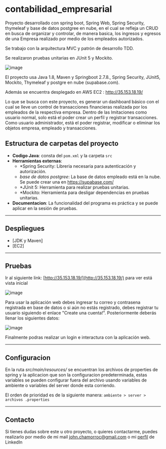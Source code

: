 # contabilidad_empresarial

Proyecto desarrollado con spring boot, Spring Web, Spring Security, thymeleaf y base de datos postgree en nube, en el cual se refleja un CRUD en busca de organizar y controlar, de manera basica, los ingresos y egresos de una Empresa realizado por medio de los empleados autorizados.

Se trabajo con la arquitectura MVC y patrón de desarrollo TDD.

Se realizaron pruebas unitarias en JUnit 5 y Mockito.

![image](https://user-images.githubusercontent.com/71468355/217278761-24436226-de5d-4bb6-9275-1cea82a8fa3a.png)

El proyecto usa Java 1.8, Maven y Springboot 2.7.8., Spring Security, JUnit5, Mockito, Thymeleaf y postgre en nube (supabase.com).

Además se encuentra desplegado en AWS EC2 : http://35.153.18.19/

Lo que se busca con este proyecto, es generar un dashboard básico con el cual se lleve un control de transacciones financieras realizada por
los empleados de la respectiva empresa. Dentro de las lmitaciones como usuario normal, solo está el poder crear un perfil y registrar transacciones.
Como usuario administrador, está el poder registrar, modificar o eliminar los objetos empresa, empleado y transacciones.

## Estructura de carpetas del proyecto

* **Codigo Java**: consta del `pom.xml` y la carpeta `src`
* **Herramientas externas**: 
    * *Spring Security: Libreria necesaria para autenticación y autorización.
    * *base de datos postgree*: La base de datos empleado está en la nube. Se puede crear una en https://supabase.com/  
    * *JUnit 5: Herramienta para realizar pruebas unitarias.
    * *Mockito: Herramienta para desligar dependencias en pruebas unitarias.
* **Documentacion**: La funcionalidad del programa es práctica y se puede aplicar en la sesión de pruebas.

---

## Despliegues

* [JDK y Maven]
* [EC2]

---

## Pruebas

Ir al siguiente link: [http://35.153.18.19/](http://35.153.18.19/) para ver está vista inicial

![image](https://user-images.githubusercontent.com/71468355/219412819-6746f050-21be-41e7-b855-b7ad61c9ab3b.png)

Para usar la aplicación web debes ingresar tu correo y contrasena registrada en base de datos
o si aún no estás registrado, debes registrar tu usuario siguiendo el enlace "Create una cuenta!".
Posteriormente deberás llenar los siguientes datos:

![image](https://user-images.githubusercontent.com/71468355/219413365-2538d0eb-8ff5-431a-9201-f7c829ba3485.png)

Finalmente podras realizar un login e interactura con la aplicación web.

---

## Configuracion

En la ruta *src/main/resources/* se encuentran los archivos de properties de spring y la aplicacion que son la configuracion predeterminada, estas variables se pueden configurar fuera del archivo usando variables de ambiente o variables del server donde esta corriendo.

El orden de prioridad es de la siguiente manera: 
`ambiente > server > archivos .properties`


---

## Contacto

Si tienes dudas sobre este u otro proyecto, o quieres contactarme, puedes realizarlo por medio de
mi mail john.chamorroc@gmail.com o mi [perfil](https://www.linkedin.com/in/john-edisson-chamorro-coral-76ab74228/) de LinkedIn
